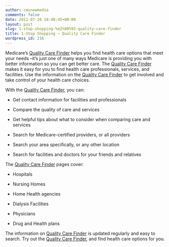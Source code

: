 ```yaml
---
author: cmsnewmedia
comments: false
date: 2011-07-28 18:40:45+00:00
layout: post
slug: 1-stop-shopping-%e2%80%93-quality-care-finder
title: 1-Stop Shopping – Quality Care Finder
wordpress_id: 216
---
```


Medicare’s [Quality Care Finder](http://www.medicare.gov/qualitycarefinder) helps you find health care options that meet your needs –it’s just one of many ways Medicare is providing you with better information so you can get better care. The [Quality Care Finder](http://www.medicare.gov/qualitycarefinder) makes it easy for you to find health care professionals, services, and facilities. Use the information on the [Quality Care Finder](http://www.medicare.gov/qualitycarefinder) to get involved and take control of your health care choices.

With the [Quality Care Finder](http://www.medicare.gov/qualitycarefinder), you can:



	
  * Get contact information for facilities and professionals

	
  * Compare the quality of care and services

	
  * Get helpful tips about what to consider when comparing care and services

	
  * Search for Medicare-certified providers, or all providers

	
  * Search your area specifically, or any other location

	
  * Search for facilities and doctors for your friends and relatives


The [Quality Care Finder](http://www.medicare.gov/qualitycarefinder) pages cover:



	
  * Hospitals

	
  * Nursing Homes

	
  * Home Health agencies

	
  * Dialysis Facilities

	
  * Physicians

	
  * Drug and Health plans


The information on [Quality Care Finder](http://www.medicare.gov/qualitycarefinder) is updated regularly and easy to search. Try out the [Quality Care Finder](http://www.medicare.gov/qualitycarefinder), and find health care options for you.
